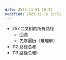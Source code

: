 ```yaml
---
date: 2023-11-01 15:43
modified: 2023-12-15 15:51
---
```


- 257.二叉树的所有路径
	- 回溯
	- 先序遍历（难理解）
- 112.路径总和
- 113.路径总和ii